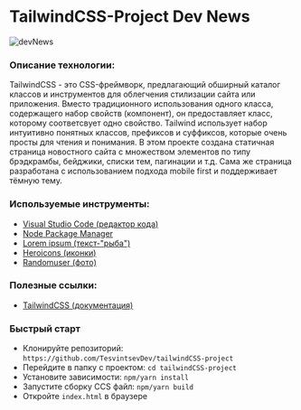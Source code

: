 # TailwindCSS-Project Dev News
![devNews](https://user-images.githubusercontent.com/83923244/214891374-5498d876-9af3-4b5f-80cf-733fd7ca3277.png)

### Описание технологии:
TailwindCSS - это CSS-фреймворк, предлагающий обширный каталог классов и инструментов для облегчения стилизации сайта или приложения. Вместо традиционного использования одного класса, содержащего набор свойств (компонент), он предоставляет класс, которому соответсвует одно свойство. Tailwind использует набор интуитивно понятных классов, префиксов и суффиксов, которые очень просты для чтения и понимания. В этом проекте создана статичная страница новостного сайта с множеством элементов по типу брэдкрамбы, бейджики, списки тем, пагинации и т.д. Сама же страница разработана с использованием подхода mobile first и поддерживает тёмную тему.


### Используемые инструменты:
- [Visual Studio Code (редактор кода)](https://code.visualstudio.com)
- [Node Package Manager](https://www.npmjs.com)
- [Lorem ipsum (текст-"рыба")](https://www.lipsum.com/)
- [Heroicons (иконки)](https://heroicons.com/)
- [Randomuser (фото)](https://randomuser.me/photos)

### Полезные ссылки:
- [TailwindCSS (документация)](https://tailwindcss.com/)

### Быстрый старт
- Клонируйте репозиторий: `https://github.com/TesvintsevDev/tailwindCSS-project`
- Перейдите в папку с проектом: `cd tailwindCSS-project`
- Установите зависимости: `npm/yarn install`
- Запустите сборку СCS файл: `npm/yarn build`
- Откройте `index.html` в браузере

